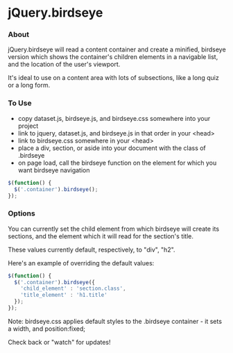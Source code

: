# jQuery.birdseye

### About

jQuery.birdseye will read a content container and create a minified, birdseye version which shows the container's children elements in a navigable list, and the location of the user's viewport.

It's ideal to use on a content area with lots of subsections, like a long quiz or a long form.

### To Use

* copy dataset.js, birdseye.js, and birdseye.css somewhere into your project
* link to jquery, dataset.js, and birdseye.js in that order in your &lt;head&gt;
* link to birdseye.css somewhere in your &lt;head&gt;
* place a div, section, or aside into your document with the class of .birdseye
* on page load, call the birdseye function on the element for which you want birdseye navigation

```javascript
$(function() {
  $('.container').birdseye();
});
```

### Options

You can currently set the child element from which birdseye will create its sections, and the element which it will read for the section's title.

These values currently default, respectively, to "div", "h2".

Here's an example of overriding the default values:

```javascript
$(function() {
  $('.container').birdseye({
    'child_element' : 'section.class',
    'title_element' : 'h1.title'
  });
});
```


Note: birdseye.css applies default styles to the .birdseye container - it sets a width, and position:fixed;

Check back or "watch" for updates!
